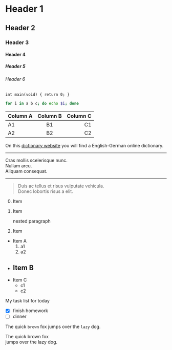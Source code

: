 # Header 1
## Header 2
### Header 3
#### Header 4
##### Header 5
###### Header 6

    int main(void) { return 0; }

~~~bash
for i in a b c; do echo $i; done
~~~

| Column A | Column B | Column C |
| -------- | :------: | -------: |
| A1       | B1       | C1       |
| A2       | B2       | C2       |

[dictionary website]: http://english.german-dictionary.net/ "English-German dictionary"

On this [dictionary website] you will find a English-German online dictionary.

---

Cras mollis scelerisque nunc.  
Nullam arcu.  
Aliquam consequat.

---

> Duis ac tellus et risus vulputate vehicula.  
> Donec lobortis risus a elit.  

0. Item
1. Item

   nested paragraph
   
2. Item

- Item A
  1. a1
  2. a2
- ## Item B
- Item C
  - c1
  - c2

My task list for today
- [x] finish homework
- [ ] dinner

The quick `brown` fox jumps over the `lazy` dog.

The quick brown fox\
jumps over the lazy dog.
